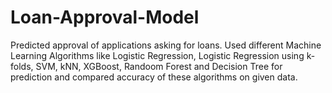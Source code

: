 # Loan-Approval-Model
Predicted approval of applications asking for loans.
Used different Machine Learning Algorithms like Logistic Regression, Logistic Regression using k-folds, SVM, kNN, XGBoost, Randoom Forest and Decision Tree for prediction and compared accuracy of these algorithms on given data.
